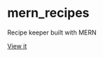 # mern_recipes
Recipe keeper built with MERN

[View it](https://infinite-sierra-69760.herokuapp.com/)